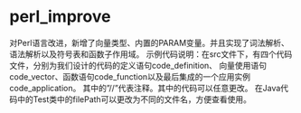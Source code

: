 # perl_improve
对Perl语言改进，新增了向量类型、内置的PARAM变量。并且实现了词法解析、语法解析以及符号表和函数子作用域。
示例代码说明：在src文件下，有四个代码文件，分别为我们设计的代码的定义语句code_definition、
向量使用语句code_vector、函数语句code_function以及最后集成的一个应用实例code_application。
其中的”//”代表注释。其中的代码可以任意更改。
在Java代码中的Test类中的filePath可以更改为不同的文件名，方便查看使用。

